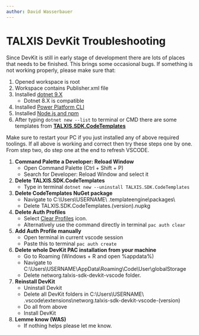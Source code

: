 ```yaml
---
author: David Wasserbauer
---
```


# TALXIS DevKit Troubleshooting
Since DevKit is still in early stage of development there are lots of places that needs to be finished.
This brings some occasional bugs. 
If something is not working properly, please make sure that:

1. Opened workspace is root 
2. Workspace contains Publisher.xml file
3. Installed [dotnet 9.X](https://dotnet.microsoft.com/en-us/download/dotnet/9.0)
   - Dotnet 8.X is compatible
4. Installed [Power Platform CLI](https://learn.microsoft.com/en-us/power-platform/developer/cli/introduction?tabs=windows#install-microsoft-power-platform-cli)
5. Installed [Node.js and npm](https://nodejs.org/en/download)
6. After typing ```dotnet new --list``` to terminal or CMD there are some templates from **[TALXIS.SDK.CodeTemplates](/en/developer-guide/applications/repo-templates/talxis-templates/)**

Make sure to restart your PC if you just installed any of above required toolings. If all above is working and correct then try these steps one by one. From step two, do step one at the end to refresh VSCODE.

1. **Command Palette a Developer: Reload Window**
	- Open Command Palette (Ctrl + Shift + P) 
	- Search for Developer: Reload Window and select it
2. **Delete TALXIS.SDK.CodeTemplates**
	- Type in terminal ```dotnet new --uninstall TALXIS.SDK.CodeTemplates```
3. **Delete CodeTemplates NuGet package**
	- Navigate to C:\Users\USERNAME\ .templateengine\packages\
	- Delete TALXIS.SDK.CodeTemplates.(version).nupkg
4. **Delete Auth Profiles**
	- Select [Clear Profiles](/en/developer-guide/getting-started/devkit/devkit-environment-tools/#clear-profiles) icon.
	- Alternatively use the command directly in terminal ```pac auth clear```
5. **Add Auth Profile manually**
	- Open terminal in current vscode session
	- Paste this to terminal ```pac auth create```
6. **Delete whole DevKit PAC installation from your machine**
	- Go to Roaming (Windows + R and open %appdata%)
	- Navigate to C:\Users\USERNAME\AppData\Roaming\Code\User\globalStorage
	- Delete networg.talxis-sdk-devkit-vscode folder.
7. **Reinstall DevKit**
	- Uninstall Devkit 
	- Delete all DevKit folders in C:\Users\USERNAME\ .vscode\extensions\networg.talxis-sdk-devkit-vscode-(version)
	- Do all from above
	- Install DevKit
8. **Lemme know (WAS)**
	- If nothing helps please let me know.
